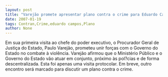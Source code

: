 ```yaml
---
layout: post
title: "Varejão promete apresentar plano contra o crime para Eduardo Campos"
date: 2007-01-19
tags: Contran,Crime,eduardo campos,Plano
author: None
---
```

Em sua primeira visita ao chefe do poder executivo, o Procurador Geral de Justiça do Estado, Paulo Varejão, prometeu unir forças com o Governo do Estado no combate à violência. 
Varejão afirmou que o Ministério Público e o Governo do Estado vão atuar em conjunto, próximo às pol?cias e de forma descentralizada. 
Esta foi apenas uma visita protocolar. Em breve, outro encontro será marcado para discutir um plano contra o crime.  